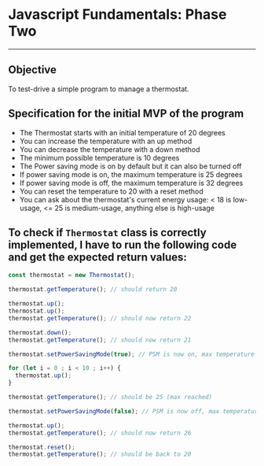 # Javascript Fundamentals: Phase Two

----

## Objective

To test-drive a simple program to manage a thermostat.

## Specification for the initial MVP of the program

* The Thermostat starts with an initial temperature of 20 degrees
* You can increase the temperature with an up method
* You can decrease the temperature with a down method
* The minimum possible temperature is 10 degrees
* The Power saving mode is on by default but it can also be turned off
* If power saving mode is on, the maximum temperature is 25 degrees
* If power saving mode is off, the maximum temperature is 32 degrees
* You can reset the temperature to 20 with a reset method
* You can ask about the thermostat's current energy usage: < 18 is low-usage, <= 25 is medium-usage, anything else is high-usage

## To check if `Thermostat` class is correctly implemented, I have to run the following code and get the expected return values:

```javascript
const thermostat = new Thermostat();

thermostat.getTemperature(); // should return 20

thermostat.up();
thermostat.up();
thermostat.getTemperature(); // should now return 22

thermostat.down();
thermostat.getTemperature(); // should now return 21

thermostat.setPowerSavingMode(true); // PSM is now on, max temperature is 25

for (let i = 0 ; i < 10 ; i++) {
  thermostat.up();
}

thermostat.getTemperature(); // should be 25 (max reached)

thermostat.setPowerSavingMode(false); // PSM is now off, max temperature is no more 25

thermostat.up();
thermostat.getTemperature(); // should now return 26

thermostat.reset();
thermostat.getTemperature(); // should be back to 20
```

